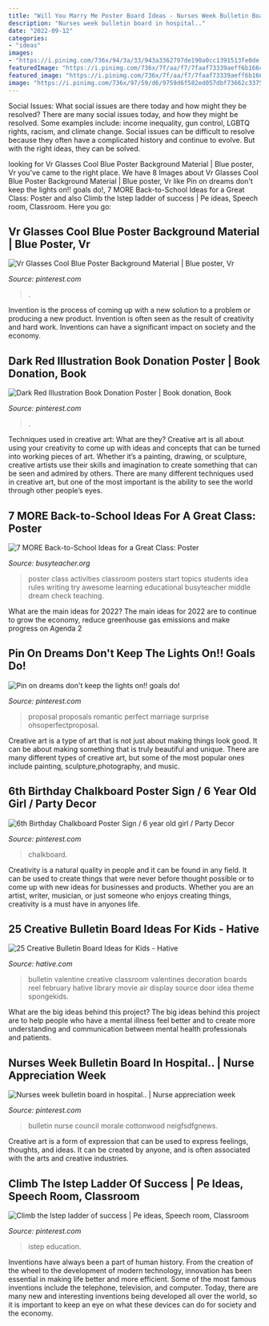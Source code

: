 ```yaml
---
title: "Will You Marry Me Poster Board Ideas - Nurses Week Bulletin Board In Hospital.."
description: "Nurses week bulletin board in hospital.."
date: "2022-09-12"
categories:
- "ideas"
images:
- "https://i.pinimg.com/736x/94/3a/33/943a3362797de190a0cc1391513fe0de.jpg"
featuredImage: "https://i.pinimg.com/736x/7f/aa/f7/7faaf73339aeff6b166c73ca80bab36c--ladders.jpg"
featured_image: "https://i.pinimg.com/736x/7f/aa/f7/7faaf73339aeff6b166c73ca80bab36c--ladders.jpg"
image: "https://i.pinimg.com/736x/97/59/d6/9759d6f582ed057dbf73662c3375162a.jpg"
---
```



Social Issues: What social issues are there today and how might they be resolved?
There are many social issues today, and how they might be resolved. Some examples include: income inequality, gun control, LGBTQ rights, racism, and climate change. Social issues can be difficult to resolve because they often have a complicated history and continue to evolve. But with the right ideas, they can be solved.

	

		
looking for Vr Glasses Cool Blue Poster Background Material | Blue poster, Vr you've came to the right place. We have 8 Images about Vr Glasses Cool Blue Poster Background Material | Blue poster, Vr like Pin on dreams don&#039;t keep the lights on!! goals do!, 7 MORE Back-to-School Ideas for a Great Class: Poster and also Climb the Istep ladder of success | Pe ideas, Speech room, Classroom. Here you go:
		
    
## Vr Glasses Cool Blue Poster Background Material | Blue Poster, Vr

<img loading=lazy src="https://i.pinimg.com/originals/54/b7/45/54b745d2ce7f524f8cb4f140249e699d.jpg" onerror="this.onerror=null;this.src='https://tse4.mm.bing.net/th?id=OIP.CnS0vyjrHF2_UCKIo7gjAwHaLH&amp;pid=15.1';" alt="Vr Glasses Cool Blue Poster Background Material | Blue poster, Vr">

_Source: pinterest.com_

>. 

	

Invention is the process of coming up with a new solution to a problem or producing a new product. Invention is often seen as the result of creativity and hard work. Inventions can have a significant impact on society and the economy.

    
## Dark Red Illustration Book Donation Poster | Book Donation, Book

<img loading=lazy src="https://i.pinimg.com/736x/97/59/d6/9759d6f582ed057dbf73662c3375162a.jpg" onerror="this.onerror=null;this.src='https://tse2.mm.bing.net/th?id=OIP.4hJdrYE1SZjUVDrL2rUP-AHaKe&amp;pid=15.1';" alt="Dark Red Illustration Book Donation Poster | Book donation, Book">

_Source: pinterest.com_

>. 

	

Techniques used in creative art: What are they?
Creative art is all about using your creativity to come up with ideas and concepts that can be turned into working pieces of art. Whether it’s a painting, drawing, or sculpture, creative artists use their skills and imagination to create something that can be seen and admired by others. There are many different techniques used in creative art, but one of the most important is the ability to see the world through other people’s eyes.

    
## 7 MORE Back-to-School Ideas For A Great Class: Poster

<img loading=lazy src="http://busyteacher.org/uploads/posts/2012-07/1342729867_7-more-back2school-poster-web.jpg" onerror="this.onerror=null;this.src='https://tse4.mm.bing.net/th?id=OIP.uw90uDGip7M2SaTFEyrDuQHaKe&amp;pid=15.1';" alt="7 MORE Back-to-School Ideas for a Great Class: Poster">

_Source: busyteacher.org_

>poster class activities classroom posters start topics students idea rules writing try awesome learning educational busyteacher middle dream check teaching. 

	

What are the main ideas for 2022?
The main ideas for 2022 are to continue to grow the economy, reduce greenhouse gas emissions and make progress on Agenda 2
    
## Pin On Dreams Don&#039;t Keep The Lights On!! Goals Do!

<img loading=lazy src="https://i.pinimg.com/originals/00/bc/9e/00bc9e8810efe0e70c51f7c400ba41df.jpg" onerror="this.onerror=null;this.src='https://tse1.mm.bing.net/th?id=OIP.M8uhMRXntunU4nyDDkYzywHaLG&amp;pid=15.1';" alt="Pin on dreams don&#039;t keep the lights on!! goals do!">

_Source: pinterest.com_

>proposal proposals romantic perfect marriage surprise ohsoperfectproposal. 

	

Creative art is a type of art that is not just about making things look good. It can be about making something that is truly beautiful and unique. There are many different types of creative art, but some of the most popular ones include painting, sculpture,photography, and music.

    
## 6th Birthday Chalkboard Poster Sign / 6 Year Old Girl / Party Decor

<img loading=lazy src="https://i.pinimg.com/736x/1e/a0/de/1ea0decb7759edbbb15755fc3c5a848f.jpg" onerror="this.onerror=null;this.src='https://tse1.mm.bing.net/th?id=OIP.ahcX1782rPAcVGXoEFKUUQHaHa&amp;pid=15.1';" alt="6th Birthday Chalkboard Poster Sign / 6 year old girl / Party Decor">

_Source: pinterest.com_

>chalkboard. 

	

Creativity is a natural quality in people and it can be found in any field. It can be used to create things that were never before thought possible or to come up with new ideas for businesses and products. Whether you are an artist, writer, musician, or just someone who enjoys creating things, creativity is a must have in anyones life.

    
## 25 Creative Bulletin Board Ideas For Kids - Hative

<img loading=lazy src="https://hative.com/wp-content/uploads/2014/06/bulletin-board-ideas/24-valentine-bulletin-board.jpg" onerror="this.onerror=null;this.src='https://tse2.mm.bing.net/th?id=OIP.TwYNcE3e_PDea9T5K4gRGgHaFj&amp;pid=15.1';" alt="25 Creative Bulletin Board Ideas for Kids - Hative">

_Source: hative.com_

>bulletin valentine creative classroom valentines decoration boards reel february hative library movie air display source door idea theme spongekids. 

	

What are the big ideas behind this project?
The big ideas behind this project are to help people who have a mental illness feel better and to create more understanding and communication between mental health professionals and patients.

    
## Nurses Week Bulletin Board In Hospital.. | Nurse Appreciation Week

<img loading=lazy src="https://i.pinimg.com/736x/94/3a/33/943a3362797de190a0cc1391513fe0de.jpg" onerror="this.onerror=null;this.src='https://tse1.mm.bing.net/th?id=OIP.Y0zX4JBrv93exeHLtaFXuwHaJ3&amp;pid=15.1';" alt="Nurses week bulletin board in hospital.. | Nurse appreciation week">

_Source: pinterest.com_

>bulletin nurse council morale cottonwood neigfsdfgnews. 

	

Creative art is a form of expression that can be used to express feelings, thoughts, and ideas. It can be created by anyone, and is often associated with the arts and creative industries.

    
## Climb The Istep Ladder Of Success | Pe Ideas, Speech Room, Classroom

<img loading=lazy src="https://i.pinimg.com/736x/7f/aa/f7/7faaf73339aeff6b166c73ca80bab36c--ladders.jpg" onerror="this.onerror=null;this.src='https://tse2.mm.bing.net/th?id=OIP.aq0fyXtYQfy7bGzYv0-WlgHaJ3&amp;pid=15.1';" alt="Climb the Istep ladder of success | Pe ideas, Speech room, Classroom">

_Source: pinterest.com_

>istep education. 

	

Inventions have always been a part of human history. From the creation of the wheel to the development of modern technology, innovation has been essential in making life better and more efficient. Some of the most famous inventions include the telephone, television, and computer. Today, there are many new and interesting inventions being developed all over the world, so it is important to keep an eye on what these devices can do for society and the economy.

